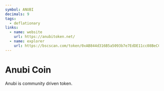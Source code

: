 ```yaml
---
symbol: ANUBI
decimals: 9
tags:
  - deflationary
links:
  - name: website
    url: https://anubitoken.net/
  - name: explorer
    url: https://bscscan.com/token/0xAB844d316B5a5093b7e7EdDE11cc08BeCCA36d1C
---
```


# Anubi Coin

Anubi is community driven token.
